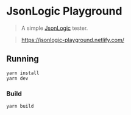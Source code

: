 # JsonLogic Playground
> A simple [JsonLogic](http://jsonlogic.com/) tester.

> https://jsonlogic-playground.netlify.com/


## Running

```
yarn install
yarn dev
```

### Build
```
yarn build
```